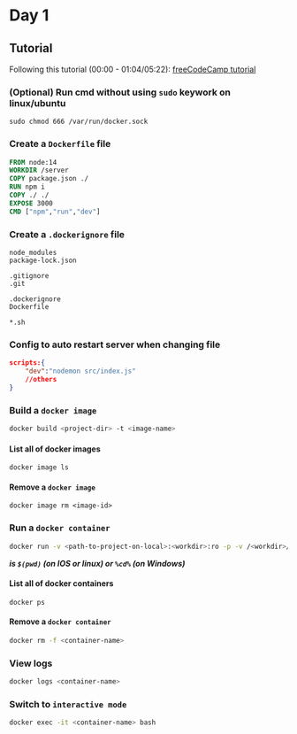 # Day 1

## Tutorial

Following this tutorial (00:00 - 01:04/05:22):
[freeCodeCamp tutorial](https://www.youtube.com/watch?v=9zUHg7xjIqQ&ab_channel=freeCodeCamp.org)

### (Optional) Run cmd without using `sudo` keywork on linux/ubuntu

```
sudo chmod 666 /var/run/docker.sock
```

### Create a `Dockerfile` file

```Dockerfile
FROM node:14
WORKDIR /server
COPY package.json ./
RUN npm i
COPY ./ ./
EXPOSE 3000
CMD ["npm","run","dev"]
```

### Create a `.dockerignore` file

```.dockerignore
node_modules
package-lock.json

.gitignore
.git

.dockerignore
Dockerfile

*.sh

```

### Config to auto restart server when changing file

```json:package.json
scripts:{
    "dev":"nodemon src/index.js"
    //others
}
```

### Build a `docker image`

```sh:build.sh
docker build <project-dir> -t <image-name>
```

#### List all of docker images

```
docker image ls
```

#### Remove a `docker image`

```
docker image rm <image-id>
```

### Run a `docker container`

```sh:run.sh
docker run -v <path-to-project-on-local>:<workdir>:ro -p -v /<workdir>/node_modules --env-file ./.env <host-port>:<container -port> -d --name <container-name> <image-name> (:ro stands for read-only - that makes your server safe)
```

**_<path to project on local> is `$(pwd)` (on IOS or linux) or `%cd%` (on Windows)_**

#### List all of docker containers

```
docker ps
```

#### Remove a `docker container`

```sh
docker rm -f <container-name>
```

### View logs

```sh
docker logs <container-name>
```

### Switch to `interactive mode`

```sh
docker exec -it <container-name> bash
```
